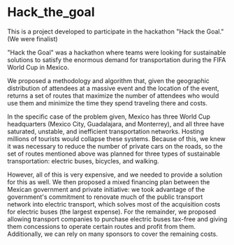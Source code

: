 # Hack_the_goal

This is a project developed to participate in the hackathon "Hack the Goal." (We were finalist)

"Hack the Goal" was a hackathon where teams were looking for sustainable solutions to satisfy the enormous demand for transportation during the FIFA World Cup in Mexico.

We proposed a methodology and algorithm that, given the geographic distribution of attendees at a massive event and the location of the event, returns a set of routes that maximize the number of attendees who would use them and minimize the time they spend traveling there and costs.

In the specific case of the problem given, Mexico has three World Cup headquarters (Mexico City, Guadalajara, and Monterrey), and all three have saturated, unstable, and inefficient transportation networks. Hosting millions of tourists would collapse these systems. Because of this, we knew it was necessary to reduce the number of private cars on the roads, so the set of routes mentioned above was planned for three types of sustainable transportation: electric buses, bicycles, and walking.

However, all of this is very expensive, and we needed to provide a solution for this as well. We then proposed a mixed financing plan between the Mexican government and private initiative: we took advantage of the government's commitment to renovate much of the public transport network into electric transport, which solves most of the acquisition costs for electric buses (the largest expense). For the remainder, we proposed allowing transport companies to purchase electric buses tax-free and giving them concessions to operate certain routes and profit from them. Additionally, we can rely on many sponsors to cover the remaining costs.

